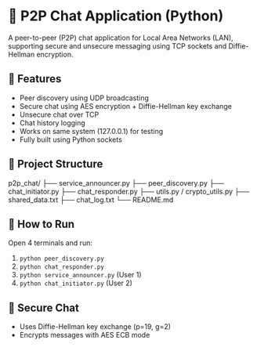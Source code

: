 # 📨 P2P Chat Application (Python)

A peer-to-peer (P2P) chat application for Local Area Networks (LAN), supporting secure and unsecure messaging using TCP sockets and Diffie-Hellman encryption.

## 📌 Features

- Peer discovery using UDP broadcasting
- Secure chat using AES encryption + Diffie-Hellman key exchange
- Unsecure chat over TCP
- Chat history logging
- Works on same system (127.0.0.1) for testing
- Fully built using Python sockets

## 📁 Project Structure

p2p_chat/
├── service_announcer.py
├── peer_discovery.py
├── chat_initiator.py
├── chat_responder.py
├── utils.py / crypto_utils.py
├── shared_data.txt
├── chat_log.txt
└── README.md


## 🚀 How to Run

Open 4 terminals and run:

1. `python peer_discovery.py`
2. `python chat_responder.py`
3. `python service_announcer.py` (User 1)
4. `python chat_initiator.py` (User 2)

## 🔐 Secure Chat

- Uses Diffie-Hellman key exchange (p=19, g=2)
- Encrypts messages with AES ECB mode
